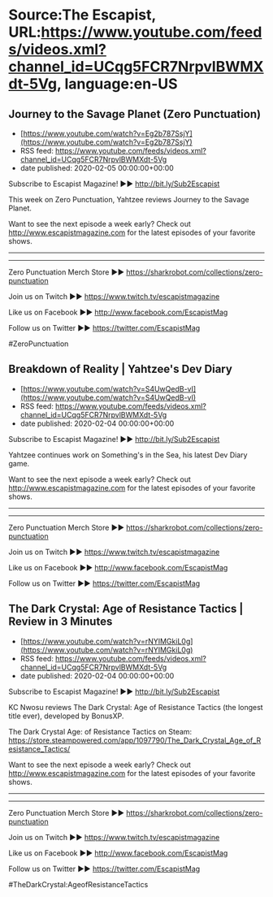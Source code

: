 # Source:The Escapist, URL:https://www.youtube.com/feeds/videos.xml?channel_id=UCqg5FCR7NrpvlBWMXdt-5Vg, language:en-US

## Journey to the Savage Planet (Zero Punctuation)
 - [https://www.youtube.com/watch?v=Eg2b787SsjY](https://www.youtube.com/watch?v=Eg2b787SsjY)
 - RSS feed: https://www.youtube.com/feeds/videos.xml?channel_id=UCqg5FCR7NrpvlBWMXdt-5Vg
 - date published: 2020-02-05 00:00:00+00:00

Subscribe to Escapist Magazine! ►► http://bit.ly/Sub2Escapist

This week on Zero Punctuation, Yahtzee reviews Journey to the Savage Planet.

Want to see the next episode a week early? Check out http://www.escapistmagazine.com for the latest episodes of your favorite shows.

---



---


Zero Punctuation Merch Store ►► https://sharkrobot.com/collections/zero-punctuation 

Join us on Twitch ►► https://www.twitch.tv/escapistmagazine 

Like us on Facebook ►► http://www.facebook.com/EscapistMag

Follow us on Twitter ►► https://twitter.com/EscapistMag

#ZeroPunctuation

## Breakdown of Reality | Yahtzee's Dev Diary
 - [https://www.youtube.com/watch?v=S4UwQedB-vI](https://www.youtube.com/watch?v=S4UwQedB-vI)
 - RSS feed: https://www.youtube.com/feeds/videos.xml?channel_id=UCqg5FCR7NrpvlBWMXdt-5Vg
 - date published: 2020-02-04 00:00:00+00:00

Subscribe to Escapist Magazine! ►► http://bit.ly/Sub2Escapist

Yahtzee continues work on Something's in the Sea, his latest Dev Diary game. 

Want to see the next episode a week early? Check out http://www.escapistmagazine.com for the latest episodes of your favorite shows.

---



---


Zero Punctuation Merch Store ►► https://sharkrobot.com/collections/zero-punctuation 

Join us on Twitch ►► https://www.twitch.tv/escapistmagazine 

Like us on Facebook ►► http://www.facebook.com/EscapistMag

Follow us on Twitter ►► https://twitter.com/EscapistMag

## The Dark Crystal: Age of Resistance Tactics | Review in 3 Minutes
 - [https://www.youtube.com/watch?v=rNYIMGkiL0g](https://www.youtube.com/watch?v=rNYIMGkiL0g)
 - RSS feed: https://www.youtube.com/feeds/videos.xml?channel_id=UCqg5FCR7NrpvlBWMXdt-5Vg
 - date published: 2020-02-04 00:00:00+00:00

Subscribe to Escapist Magazine! ►► http://bit.ly/Sub2Escapist

KC Nwosu reviews The Dark Crystal: Age of Resistance Tactics (the longest title ever), developed by BonusXP.

The Dark Crystal Age: of Resistance Tactics on Steam: https://store.steampowered.com/app/1097790/The_Dark_Crystal_Age_of_Resistance_Tactics/

Want to see the next episode a week early? Check out http://www.escapistmagazine.com for the latest episodes of your favorite shows.

---



---


Zero Punctuation Merch Store ►► https://sharkrobot.com/collections/zero-punctuation 

Join us on Twitch ►► https://www.twitch.tv/escapistmagazine 

Like us on Facebook ►► http://www.facebook.com/EscapistMag

Follow us on Twitter ►► https://twitter.com/EscapistMag

#TheDarkCrystal:AgeofResistanceTactics

